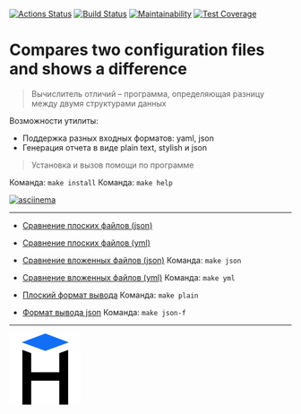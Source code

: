 [![Actions Status](https://github.com/NikoKrauche/frontend-project-46/workflows/hexlet-check/badge.svg)](https://github.com/NikoKrauche/frontend-project-46/actions)
[![Build Status](https://github.com/NikoKrauche/frontend-project-46/actions/workflows/checks.yml/badge.svg)](https://github.com/NikoKrauche/frontend-project-46/actions/workflows/checks.yml)
[![Maintainability](https://api.codeclimate.com/v1/badges/2553f751350c248f03bb/maintainability)](https://codeclimate.com/github/NikoKrauche/frontend-project-46/maintainability)
[![Test Coverage](https://api.codeclimate.com/v1/badges/2553f751350c248f03bb/test_coverage)](https://codeclimate.com/github/NikoKrauche/frontend-project-46/test_coverage)

# Compares two configuration files and shows a difference

> Вычислитель отличий – программа, определяющая разницу между двумя структурами данных

Возможности утилиты:
* Поддержка разных входных форматов: yaml, json
* Генерация отчета в виде plain text, stylish и json

> Установка и вызов помощи по программе

  Команда: ```make install```
  Команда: ```make help```

[![asciinema](https://gravatar.com/avatar/0b5be33f3e4e1f683cacfe572991cdd8?s=128&d=retro)](https://asciinema.org/~NikoKrauch)
***
* [Сравнение плоских файлов (json)](https://asciinema.org/a/xY7S6y1VeWCNlBNAFhkNxtImy)

* [Сравнение плоских файлов (yml)](https://asciinema.org/a/KbvtKp79T2NMqgRIDAuOVYFZQ)

* [Сравнение вложенных файлов (json)](https://asciinema.org/a/MIjWfkBtfH3iJjZMwjMrPHIFD)
 Команда: ```make json```

* [Сравнение вложенных файлов (yml)](https://asciinema.org/a/ckmWR7UTf0veYMeVqGKHiSohY)
 Команда: ```make yml```

* [Плоский формат вывода](https://asciinema.org/a/jVA9yASSX58vOqrcLJz0uOMCZ)
 Команда: ```make plain```

* [Формат вывода json](https://asciinema.org/a/M8Ulc3J2e0s1MqS6VMOLZzT8R)
 Команда: ```make json-f```

***
  [![Hexlet Ltd. logo](https://raw.githubusercontent.com/Hexlet/assets/master/images/hexlet_logo128.png)](https://ru.hexlet.io/u/nikokrauch)
